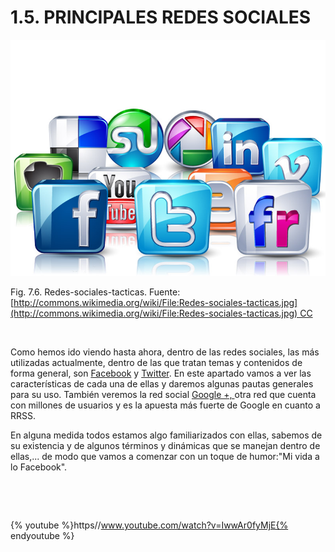 
# 1.5. PRINCIPALES REDES SOCIALES


![](img/Redes-sociales-tacticas_wikipedia.jpg)

Fig. 7.6. Redes-sociales-tacticas. Fuente: [http://commons.wikimedia.org/wiki/File:Redes-sociales-tacticas.jpg](http://commons.wikimedia.org/wiki/File:Redes-sociales-tacticas.jpg) CC

 

Como hemos ido viendo hasta ahora, dentro de las redes sociales, las más utilizadas actualmente, dentro de las que tratan temas y contenidos de forma general, son [Facebook](https://www.facebook.com/) y [Twitter](https://twitter.com/). En este apartado vamos a ver las características de cada una de ellas y daremos algunas pautas generales para su uso. También veremos la red social [Google +, ](https://accounts.google.com/ServiceLogin?service=oz&amp;passive=1209600&amp;continue=https://plus.google.com/?gpsrc%3Dogpy0%26tab%3DwX%26partnerid%3Dogpy0)otra red que cuenta con millones de usuarios y es la apuesta más fuerte de Google en cuanto a RRSS.

En alguna medida todos estamos algo familiarizados con ellas, sabemos de su existencia y de algunos términos y dinámicas que se manejan dentro de ellas,... de modo que vamos a comenzar con un toque de humor:"Mi vida a lo Facebook".

 

 


{% youtube %}https//www.youtube.com/watch?v=IwwAr0fyMjE{% endyoutube %}

 

